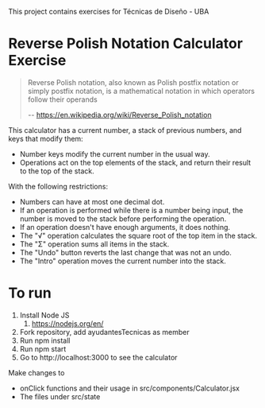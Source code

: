 This project contains exercises for Técnicas de Diseño - UBA

# Reverse Polish Notation Calculator Exercise

> Reverse Polish notation, also known as Polish postfix notation or simply postfix notation, is a mathematical notation in which operators follow their operands
>
> -- https://en.wikipedia.org/wiki/Reverse_Polish_notation

This calculator has a current number, a stack of previous numbers, and keys that modify them:

- Number keys modify the current number in the usual way.
- Operations act on the top elements of the stack, and return their result to the top of the stack.

With the following restrictions:

- Numbers can have at most one decimal dot.
- If an operation is performed while there is a number being input, the number is moved to the stack before performing the operation.
- If an operation doesn't have enough arguments, it does nothing.
- The "√" operation calculates the square root of the top item in the stack.
- The "Σ" operation sums all items in the stack.
- The "Undo" button reverts the last change that was not an undo.
- The "Intro" operation moves the current number into the stack.

# To run

1. Install Node JS
   1. https://nodejs.org/en/
2. Fork repository, add ayudantesTecnicas as member
3. Run npm install
4. Run npm start
5. Go to http://localhost:3000 to see the calculator

Make changes to

- onClick functions and their usage in src/components/Calculator.jsx
- The files under src/state
